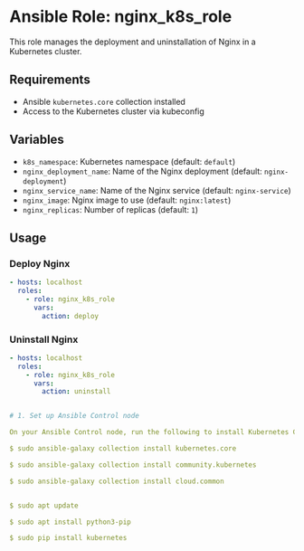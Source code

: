 # Ansible Role: nginx_k8s_role

This role manages the deployment and uninstallation of Nginx in a Kubernetes cluster.

## Requirements
- Ansible `kubernetes.core` collection installed
- Access to the Kubernetes cluster via kubeconfig

## Variables
- `k8s_namespace`: Kubernetes namespace (default: `default`)
- `nginx_deployment_name`: Name of the Nginx deployment (default: `nginx-deployment`)
- `nginx_service_name`: Name of the Nginx service (default: `nginx-service`)
- `nginx_image`: Nginx image to use (default: `nginx:latest`)
- `nginx_replicas`: Number of replicas (default: `1`)

## Usage

### Deploy Nginx
```yaml
- hosts: localhost
  roles:
    - role: nginx_k8s_role
      vars:
        action: deploy
```

### Uninstall Nginx
```yaml
- hosts: localhost
  roles:
    - role: nginx_k8s_role
      vars:
        action: uninstall


# 1. Set up Ansible Control node

On your Ansible Control node, run the following to install Kubernetes Collection (this includes the module and plugins)

$ sudo ansible-galaxy collection install kubernetes.core

$ sudo ansible-galaxy collection install community.kubernetes

$ sudo ansible-galaxy collection install cloud.common


$ sudo apt update

$ sudo apt install python3-pip

$ sudo pip install kubernetes
